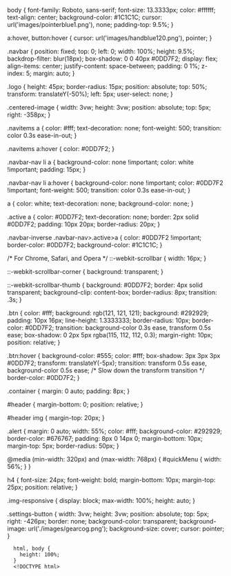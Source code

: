 body {
    font-family: Roboto, sans-serif;
    font-size: 13.3333px;
    color: #ffffff;
    text-align: center;
    background-color: #1C1C1C;
    cursor: url('images/pointerblue1.png'), none;
    padding-top: 9.5%;
  }

  a:hover,
  button:hover {
    cursor: url('images/handblue120.png'), pointer;
  }

  .navbar {
    position: fixed;
    top: 0;
    left: 0;
    width: 100%;
    height: 9.5%;
    backdrop-filter: blur(18px);
    box-shadow: 0 0 40px #0DD7F2;
    display: flex;
    align-items: center;
    justify-content: space-between;
    padding: 0 1%;
    z-index: 5;
    margin: auto;
  }

  .logo {
    height: 45px;
    border-radius: 15px;
    position: absolute;
    top: 50%;
    transform: translateY(-50%);
    left: 5px;
    user-select: none;
  }

  .centered-image {
    width: 3vw;
    height: 3vw;
    position: absolute;
    top: 5px;
    right: -358px;
  }

  .navitems a {
    color: #fff;
    text-decoration: none;
    font-weight: 500;
    transition: color 0.3s ease-in-out;
  }

  .navitems a:hover {
    color: #0DD7F2;
  }

  .navbar-nav li a {
    background-color: none !important;
    color: white !important;
    padding: 15px;
  }

  .navbar-nav li a:hover {
    background-color: none !important;
    color: #0DD7F2 !important;
    font-weight: 500;
    transition: color 0.3s ease-in-out;
  }

  a {
    color: white;
    text-decoration: none;
    background-color: none;
  }

  .active a {
    color: #0DD7F2;
    text-decoration: none;
    border: 2px solid #0DD7F2;
    padding: 10px 20px;
    border-radius: 20px;
  }

  .navbar-inverse .navbar-nav>.active>a { 
    color: #0DD7F2 !important;
    border-color: #0DD7F2;
    background-color: #1C1C1C;
  }

  /* For Chrome, Safari, and Opera */
  ::-webkit-scrollbar {
    width: 16px;
  }

  ::-webkit-scrollbar-corner {
    background: transparent;
  }

  ::-webkit-scrollbar-thumb {
    background: #0DD7F2;
    border: 4px solid transparent;
    background-clip: content-box;
    border-radius: 8px;
    transition: .3s;
  }

  .btn {
color: #fff;
background: rgb(121, 121, 121);
background: #292929;
padding: 10px 16px;
line-height: 1.3333333;
border-radius: 10px;
border-color: #0DD7F2;
transition: background-color 0.3s ease, transform 0.5s ease;
box-shadow: 0 2px 5px rgba(115, 112, 112, 0.3);
margin-right: 10px;
position: relative;
}

.btn:hover {
background-color: #555;
color: #fff;
box-shadow: 3px 3px 3px #0DD7F2;
transform: translateY(-5px);
transition: transform 0.5s ease, background-color 0.5s ease; /* Slow down the transform transition */
border-color: #0DD7F2;
}


.container {
margin: 0 auto;
padding: 8px;
}


#header {
margin-bottom: 0;
position: relative;
}

#header img {
margin-top: 20px;
}

.alert {
margin: 0 auto;
width: 55%;
color: #fff;
background-color:  #292929;
border-color: #676767;
padding: 8px 0 14px 0;
margin-bottom: 10px;
margin-top: 5px;
border-radius: 50px;
}

@media (min-width: 320px) and (max-width: 768px) {
#quickMenu {
width: 56%;
}
}

h4 {
font-size: 24px;
font-weight: bold;
margin-bottom: 10px;
margin-top: 25px;
position: relative;
}

.img-responsive {
display: block;
max-width: 100%;
height: auto;
}

.settings-button {
      width: 3vw;
      height: 3vw;
      position: absolute;
      top: 5px;
      right: -426px;
      border: none;
      background-color: transparent;
      background-image: url('./images/gearcog.png');
      background-size: cover;
      cursor: pointer;
    }
      
      html, body {
        height: 100%;
      }
      <!DOCTYPE html>
<html lang="en">
  <head>
    <meta charset="UTF-8" />
    <meta name="viewport" content="width=device-width, initial-scale=1" />
    <title>Unblocked Websites | Gamesites</title>
    <link rel="icon" type="image/png" href="images/uw.png" sizes="16x16" />
    <link rel="stylesheet" href="https://maxcdn.bootstrapcdn.com/bootstrap/3.4.1/css/bootstrap.min.css" />
    <link rel="stylesheet" href="./css/gamesites.css" />
    <link rel="stylesheet" href="https://fonts.googleapis.com/css2?family=Roboto:wght@100&display=swap" />
    <!-- Google Analytics -->
    <script async src="https://www.googletagmanager.com/gtag/js?id=GA_MEASUREMENT_ID"></script>
    <script>
      window.dataLayer = window.dataLayer || [];

      function gtag() {
        dataLayer.push(arguments);
      }
      gtag('js', new Date());
      gtag('config', 'GA_MEASUREMENT_ID');
    </script>
    <!-- Google Tag Manager -->
    <script async src="https://www.googletagmanager.com/gtag/js?id=G-KXRHPNW89S"></script>
    <script>
      window.dataLayer = window.dataLayer || [];

      function gtag() {
        dataLayer.push(arguments);
      }
      gtag('js', new Date());
      gtag('config', 'G-KXRHPNW89S');
    </script>
    <style>
      body {
        font-family: Roboto, sans-serif;
        font-size: 13.3333px;
        color: #ffffff;
        text-align: center;
        background-color: #1C1C1C;
        cursor: url('images/pointerblue1.png'), none;
        padding-top: 9.5%;
      }

      a:hover,
      button:hover {
        cursor: url('images/handblue120.png'), pointer;
      }
    </style>
  <body>
    <nav class="navbar navbar-inverse">
      <div class="container-fluid">
        <div class="navbar-header">
          <a href="https://github.com/SchoolIzBoring">
            <img src="./images/uw.png" alt="Unblocked" width="50" height="50" class="logo" />
          </a>
        </div>
        <div class="navitems">
          <ul class="nav navbar-nav">
            <li>
              <a href="index.html">Home</a>
            </li>
            <li class="active">
              <a href="gamesites.html">Gamesites</a>
            </li>
            <li>
              <a href="proxies.html">Proxies</a>
            </li>
            <li>
              <a href="other.html">Other</a>
            </li>
            <li>
              <a href="tools.html">Tools</a>
            </li>
            <li>
              <a href="settings.html">Settings</a>
            </li>
          </ul>
        </div>
      </div>
    </nav>
    </div>
    </div>
    </nav>
    <div id="header">
      <img src="logo.png" alt="Unblocked" />
    </div>
    <p>Number of users: <span id="connection-counter">1000</span>
    </p>
    <div class="container">
      <div class="websites-container">
        <div class="header">
          <h4 class="websites-title">
            <span class="websites-text">
              <img src="./images/computer.png" /> Gaming Websites <img src="./images/computer.png" />
          </h4>
        </div>
        <div class="content active" id="content"></div>
        <div class="row">
          <div class="col-md-4">
            <a class="btn btn-default btn-lg btn-block" role="button" target="_blank" href="https://3kh0.github.io">
              <img src="./images/3kh0.png" alt="icon" width="16" height="16" />&nbsp;3kh0 </a>
          </div>
          <div class="col-md-4">
            <a class="btn btn-default btn-lg btn-block" role="button" target="_blank" href="https://ellieeet123.github.io">
              <img src="./images/pringles.png" alt="icon" width="16" height="16" />&nbsp;Pringles </a>
          </div>
          <div class="col-md-4">
            <a class="btn btn-default btn-lg btn-block" role="button" target="_blank" href="https://games.unblockify.gq">
              <img src="./images/unblockify_games.png" alt="icon" width="16" height="16" />&nbsp;Unblockify Games </a>
          </div>
        </div>
        <div class="row">
          <div class="col-md-4">
            <a class="btn btn-default btn-lg btn-block" role="button" target="_blank" href="https://lioxryt.github.io/">
              <img src="./images/lioxryt.png" alt="icon" width="16" height="16" />&nbsp;Lioxryt Games </a>
          </div>
          <div class="col-md-4">
            <a class="btn btn-default btn-lg btn-block" role="button" target="_blank" href="https://outred.github.io">
              <img src="./images/outred.png" alt="icon" width="16" height="16" />&nbsp;OutRed Games </a>
          </div>
          <div class="col-md-4">
            <a class="btn btn-default btn-lg btn-block" role="button" target="_blank" href="https://gba.js.org">
              <img src="./images/gba.png" alt="icon" width="16" height="16" />&nbsp;Gba Online </a>
          </div>
        </div>
        <div class="row">
          <div class="col-md-4">
            <a class="btn btn-default btn-lg btn-block" role="button" target="_blank" href="https://zatoga.vercel.app">
              <img src="./images/zatoga.png" alt="icon" width="16" height="16" />&nbsp;Zatoga </a>
          </div>
          <div class="col-md-4">
            <a class="btn btn-default btn-lg btn-block" role="button" target="_blank" href="https://binbashbanana.github.io/webretro">
              <img src="./images/wr.png" alt="icon" width="16" height="16" />&nbsp;Web Retro </a>
          </div>
          <div class="col-md-4">
            <a class="btn btn-default btn-lg btn-block" role="button" target="_blank" href="https://archive.org/details/internetarcade">
              <img src="./images/archive.png" alt="icon" width="16" height="16" />&nbsp;Internet Arcade </a>
          </div>
        </div>
        <div class="row">
          <div class="col-md-4">
            <a class="btn btn-default btn-lg btn-block" role="button" target="_blank" href="https://593d4d43-3073-45d0-86e2-0443d15adf21.id.repl.co/">
              <img src="./images/sh.png" alt="icon" width="16" height="16" />&nbsp;School Heaven </a>
          </div>
          <div class="col-md-4">
            <a class="btn btn-default btn-lg btn-block" role="button" target="_blank" href="https://mathgames66.github.io">
              <img src="./images/mg.jpg" alt="icon" width="16" height="16" />&nbsp;MathGames66 </a>
          </div>
          <div class="col-md-4">
            <a class="btn btn-default btn-lg btn-block" role="button" target="_blank" href="https://abc6782.github.io/core-html/games.html">
              <img src="./images/abc.png" alt="icon" width="16" height="16" />&nbsp;ABC Games </a>
          </div>
        </div>
        <div class="row">
          <div class="col-md-4">
            <a class="btn btn-default btn-lg btn-block" role="button" target="_blank" href="https://yum-yum-games-go.snatch-a-bite.com/">
              <img src="./images/tmm.png" alt="icon" width="16" height="16" />&nbsp;The Modern Method </a>
          </div>
          <div class="col-md-4">
            <a class="btn btn-default btn-lg btn-block" role="button" target="_blank" href="https://skool.world">
              <img src="./images/skool.png" alt="icon" width="16" height="16" />&nbsp;Skool </a>
          </div>
          <div class="col-md-4">
            <a class="btn btn-default btn-lg btn-block" role="button" target="_blank" href="https://oddisbest.dev">
              <img src="./images/og.png" alt="icon" width="16" height="16" />&nbsp;Odd Games </a>
          </div>
        </div>
        <div class="row">
          <div class="col-md-4">
            <a class="btn btn-default btn-lg btn-block" role="button" target="_blank" href="https://bidoofery.github.io">
              <img src="./images/bidoofery.png" alt="icon" width="16" height="16" />&nbsp;Bidoofery </a>
          </div>
          <div class="col-md-4">
            <a class="btn btn-default btn-lg btn-block" role="button" target="_blank" href="https://theooofficial.github.io/myRETROGAMES">
              <img src="./images/rg.png" alt="icon" width="16" height="16" />&nbsp;Retro Games </a>
          </div>
          <div class="col-md-4">
            <a class="btn btn-default btn-lg btn-block" role="button" target="_blank" href="https://cpsgames.herokuapp.com">
              <img src="./images/shs.png" alt="icon" width="16" height="16" />&nbsp;SHS Games </a>
          </div>
        </div>
      </div>
    </div>
    <script src="https://ajax.googleapis.com/ajax/libs/jquery/3.5.1/jquery.min.js"></script>
    <script src="https://maxcdn.bootstrapcdn.com/bootstrap/3.4.1/js/bootstrap.min.js"></script>
    <script src="https://unpkg.com/keen-slider"></script>
    <script src="./js/common.js"></script>
    <script src="./js/index.js"></script>
</html>
